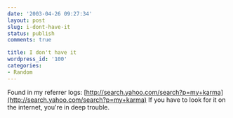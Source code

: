 ```yaml
---
date: '2003-04-26 09:27:34'
layout: post
slug: i-dont-have-it
status: publish
comments: true

title: I don't have it
wordpress_id: '100'
categories:
- Random
---
```


Found in my referrer logs:
[http://search.yahoo.com/search?p=my+karma](http://search.yahoo.com/search?p=my+karma)
If you have to look for it on the internet, you're in deep trouble.
